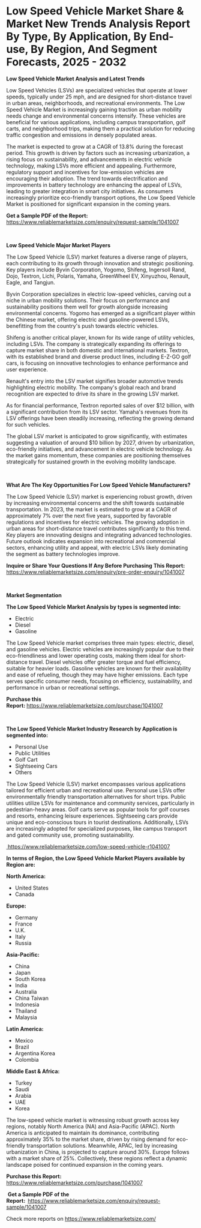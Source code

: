 <p><h1>Low Speed Vehicle Market Share & Market New Trends Analysis Report By Type, By Application, By End-use, By Region, And Segment Forecasts, 2025 - 2032</h1></p><p><strong>Low Speed Vehicle Market Analysis and Latest Trends</strong></p>
<p><p>Low Speed Vehicles (LSVs) are specialized vehicles that operate at lower speeds, typically under 25 mph, and are designed for short-distance travel in urban areas, neighborhoods, and recreational environments. The Low Speed Vehicle Market is increasingly gaining traction as urban mobility needs change and environmental concerns intensify. These vehicles are beneficial for various applications, including campus transportation, golf carts, and neighborhood trips, making them a practical solution for reducing traffic congestion and emissions in densely populated areas.</p><p>The market is expected to grow at a CAGR of 13.8% during the forecast period. This growth is driven by factors such as increasing urbanization, a rising focus on sustainability, and advancements in electric vehicle technology, making LSVs more efficient and appealing. Furthermore, regulatory support and incentives for low-emission vehicles are encouraging their adoption. The trend towards electrification and improvements in battery technology are enhancing the appeal of LSVs, leading to greater integration in smart city initiatives. As consumers increasingly prioritize eco-friendly transport options, the Low Speed Vehicle Market is positioned for significant expansion in the coming years.</p></p>
<p><strong>Get a Sample PDF of the Report:&nbsp;</strong> <a href="https://www.reliablemarketsize.com/enquiry/request-sample/1041007?utm_campaign=2634&utm_medium=2&utm_source=Github&utm_content=ia&utm_term=30032025&utm_id=low-speed-vehicle">https://www.reliablemarketsize.com/enquiry/request-sample/1041007</a></p>
<p>&nbsp;</p>
<p><strong>Low Speed Vehicle Major Market Players</strong></p>
<p><p>The Low Speed Vehicle (LSV) market features a diverse range of players, each contributing to its growth through innovation and strategic positioning. Key players include Byvin Corporation, Yogomo, Shifeng, Ingersoll Rand, Dojo, Textron, Lichi, Polaris, Yamaha, GreenWheel EV, Xinyuzhou, Renault, Eagle, and Tangjun.</p><p>Byvin Corporation specializes in electric low-speed vehicles, carving out a niche in urban mobility solutions. Their focus on performance and sustainability positions them well for growth alongside increasing environmental concerns. Yogomo has emerged as a significant player within the Chinese market, offering electric and gasoline-powered LSVs, benefitting from the country's push towards electric vehicles.</p><p>Shifeng is another critical player, known for its wide range of utility vehicles, including LSVs. The company is strategically expanding its offerings to capture market share in both domestic and international markets. Textron, with its established brand and diverse product lines, including E-Z-GO golf cars, is focusing on innovative technologies to enhance performance and user experience.</p><p>Renault's entry into the LSV market signifies broader automotive trends highlighting electric mobility. The company's global reach and brand recognition are expected to drive its share in the growing LSV market.</p><p>As for financial performance, Textron reported sales of over $12 billion, with a significant contribution from its LSV sector. Yamaha's revenues from its LSV offerings have been steadily increasing, reflecting the growing demand for such vehicles.</p><p>The global LSV market is anticipated to grow significantly, with estimates suggesting a valuation of around $10 billion by 2027, driven by urbanization, eco-friendly initiatives, and advancement in electric vehicle technology. As the market gains momentum, these companies are positioning themselves strategically for sustained growth in the evolving mobility landscape.</p></p>
<p>&nbsp;</p>
<p><strong>What Are The Key Opportunities For Low Speed Vehicle Manufacturers?</strong></p>
<p><p>The Low Speed Vehicle (LSV) market is experiencing robust growth, driven by increasing environmental concerns and the shift towards sustainable transportation. In 2023, the market is estimated to grow at a CAGR of approximately 7% over the next five years, supported by favorable regulations and incentives for electric vehicles. The growing adoption in urban areas for short-distance travel contributes significantly to this trend. Key players are innovating designs and integrating advanced technologies. Future outlook indicates expansion into recreational and commercial sectors, enhancing utility and appeal, with electric LSVs likely dominating the segment as battery technologies improve.</p></p>
<p><strong>Inquire or Share Your Questions If Any Before Purchasing This Report:</strong> <a href="https://www.reliablemarketsize.com/enquiry/pre-order-enquiry/1041007?utm_campaign=2634&utm_medium=2&utm_source=Github&utm_content=ia&utm_term=30032025&utm_id=low-speed-vehicle">https://www.reliablemarketsize.com/enquiry/pre-order-enquiry/1041007</a></p>
<p>&nbsp;</p>
<p><strong>Market Segmentation</strong></p>
<p><strong>The Low Speed Vehicle Market Analysis by types is segmented into:</strong></p>
<p><ul><li>Electric</li><li>Diesel</li><li>Gasoline</li></ul></p>
<p><p>The Low Speed Vehicle market comprises three main types: electric, diesel, and gasoline vehicles. Electric vehicles are increasingly popular due to their eco-friendliness and lower operating costs, making them ideal for short-distance travel. Diesel vehicles offer greater torque and fuel efficiency, suitable for heavier loads. Gasoline vehicles are known for their availability and ease of refueling, though they may have higher emissions. Each type serves specific consumer needs, focusing on efficiency, sustainability, and performance in urban or recreational settings.</p></p>
<p><strong>Purchase this Report:&nbsp;</strong><a href="https://www.reliablemarketsize.com/purchase/1041007?utm_campaign=2634&utm_medium=2&utm_source=Github&utm_content=ia&utm_term=30032025&utm_id=low-speed-vehicle">https://www.reliablemarketsize.com/purchase/1041007</a></p>
<p>&nbsp;</p>
<p><strong>The Low Speed Vehicle Market Industry Research by Application is segmented into:</strong></p>
<p><ul><li>Personal Use</li><li>Public Utilities</li><li>Golf Cart</li><li>Sightseeing Cars</li><li>Others</li></ul></p>
<p><p>The Low Speed Vehicle (LSV) market encompasses various applications tailored for efficient urban and recreational use. Personal use LSVs offer environmentally friendly transportation alternatives for short trips. Public utilities utilize LSVs for maintenance and community services, particularly in pedestrian-heavy areas. Golf carts serve as popular tools for golf courses and resorts, enhancing leisure experiences. Sightseeing cars provide unique and eco-conscious tours in tourist destinations. Additionally, LSVs are increasingly adopted for specialized purposes, like campus transport and gated community use, promoting sustainability.</p></p>
<p><a href="https://www.reliablemarketsize.com/low-speed-vehicle-r1041007?utm_campaign=2634&utm_medium=2&utm_source=Github&utm_content=ia&utm_term=30032025&utm_id=low-speed-vehicle">&nbsp;https://www.reliablemarketsize.com/low-speed-vehicle-r1041007</a></p>
<p><strong>In terms of Region, the Low Speed Vehicle Market Players available by Region are:</strong></p>
<p>
    <p> <strong> North America: </strong>
        <ul>
            <li>United States</li>
            <li>Canada</li>
        </ul>
        </p> 
    <p> <strong> Europe: </strong>
        <ul>
            <li>Germany</li>
            <li>France</li>
            <li>U.K.</li>
            <li>Italy</li>
            <li>Russia</li>
        </ul>
        </p> 
    <p> <strong> Asia-Pacific: </strong>
        <ul>
            <li>China</li>
            <li>Japan</li>
            <li>South Korea</li>
            <li>India</li>
            <li>Australia</li>
            <li>China Taiwan</li>
            <li>Indonesia</li>
            <li>Thailand</li>
            <li>Malaysia</li>
        </ul>
        </p> 
    <p> <strong> Latin America: </strong>
        <ul>
            <li>Mexico</li>
            <li>Brazil</li>
            <li>Argentina Korea</li>
            <li>Colombia</li>
        </ul>
        </p> 
    <p> <strong> Middle East & Africa: </strong>
        <ul>
            <li>Turkey</li>
            <li>Saudi</li>
            <li>Arabia</li>
            <li>UAE</li>
            <li>Korea</li>
        </ul>
    </p>
    </p>
<p><p>The low-speed vehicle market is witnessing robust growth across key regions, notably North America (NA) and Asia-Pacific (APAC). North America is anticipated to maintain its dominance, contributing approximately 35% to the market share, driven by rising demand for eco-friendly transportation solutions. Meanwhile, APAC, led by increasing urbanization in China, is projected to capture around 30%. Europe follows with a market share of 25%. Collectively, these regions reflect a dynamic landscape poised for continued expansion in the coming years.</p></p>
<p><strong>Purchase this Report: </strong><a href="https://www.reliablemarketsize.com/purchase/1041007?utm_campaign=2634&utm_medium=2&utm_source=Github&utm_content=ia&utm_term=30032025&utm_id=low-speed-vehicle">https://www.reliablemarketsize.com/purchase/1041007</a></p>
<p>&nbsp;<strong>Get a Sample PDF of the Report:&nbsp;&nbsp;</strong><a href="https://www.reliablemarketsize.com/enquiry/request-sample/1041007?utm_campaign=2634&utm_medium=2&utm_source=Github&utm_content=ia&utm_term=30032025&utm_id=low-speed-vehicle">https://www.reliablemarketsize.com/enquiry/request-sample/1041007</a></p>
<p><strong></strong></p>
<p>Check more reports on <a href="https://www.reliablemarketsize.com/?utm_campaign=2634&utm_medium=2&utm_source=Github&utm_content=ia&utm_term=30032025&utm_id=low-speed-vehicle">https://www.reliablemarketsize.com/</a></p>